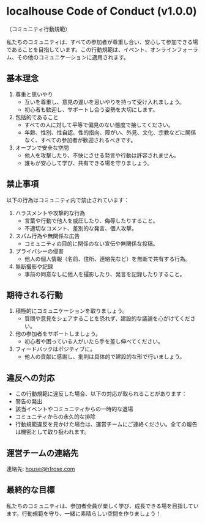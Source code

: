 # localhouse Code of Conduct (v1.0.0)
（コミュニティ行動規範）

私たちのコミュニティは、すべての参加者が尊重し合い、安心して参加できる場であることを目指しています。この行動規範は、イベント、オンラインフォーラム、その他のコミュニケーションに適用されます。

## 基本理念

1. 尊重と思いやり
   - 互いを尊重し、意見の違いを思いやりを持って受け入れましょう。
   - 初心者も歓迎し、サポートし合う姿勢を大切にします。
2. 包括的であること
   - すべての人に対して平等で偏見のない態度で接してください。
   - 年齢、性別、性自認、性的指向、障がい、外見、文化、宗教などに関係なく、すべての参加者が歓迎されるべきです。
3. オープンで安全な空間
   - 他人を攻撃したり、不快にさせる発言や行動は許容されません。
   - 誰もが安心して学び、共有できる場を守りましょう。

## 禁止事項

以下の行為はコミュニティ内で禁止されています：
1. ハラスメントや攻撃的な行為
   - 言葉や行動で他人を威圧したり、侮辱したりすること。
   - 不適切なコメント、差別的な発言、個人攻撃。
2. スパム行為や無関係な広告
   - コミュニティの目的に関係のない宣伝や無関係な投稿。
3. プライバシーの侵害
   - 他人の個人情報（名前、住所、連絡先など）を無断で共有する行為。
4. 無断撮影や記録
   - 事前の同意なしに他人を撮影したり、発言を記録したりすること。

## 期待される行動

1. 積極的にコミュニケーションを取りましょう。
   - 質問や意見をシェアすることを恐れず、建設的な議論を心がけてください。
2. 他の参加者をサポートしましょう。
   - 初心者や困っている人がいたら手を差し伸べてください。
3. フィードバックはポジティブに。
   - 他人の貢献に感謝し、批判は具体的で建設的な形で行いましょう。

## 違反への対応

- この行動規範に違反した場合、以下の対応が取られることがあります：
- 警告の発出
- 該当イベントやコミュニティからの一時的な退場
- コミュニティからの永久的な排除
- 行動規範違反を見かけた場合は、運営チームにご連絡ください。全ての報告は機密として取り扱われます。

## 運営チームの連絡先

連絡先: house@h1rose.com<br>

## 最終的な目標

私たちのコミュニティは、参加者全員が楽しく学び、成長できる場を目指しています。行動規範を守り、一緒に素晴らしい空間を作りましょう！

